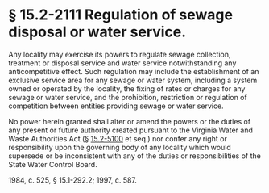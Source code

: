 # § 15.2-2111 Regulation of sewage disposal or water service.

<p>Any locality may exercise its powers to regulate sewage collection, treatment or disposal service and water service notwithstanding any anticompetitive effect. Such regulation may include the establishment of an exclusive service area for any sewage or water system, including a system owned or operated by the locality, the fixing of rates or charges for any sewage or water service, and the prohibition, restriction or regulation of competition between entities providing sewage or water service.</p><p>No power herein granted shall alter or amend the powers or the duties of any present or future authority created pursuant to the Virginia Water and Waste Authorities Act (§ <a href='http://law.lis.virginia.gov/vacode/15.2-5100/'>15.2-5100</a> et seq.) nor confer any right or responsibility upon the governing body of any locality which would supersede or be inconsistent with any of the duties or responsibilities of the State Water Control Board.</p><p>1984, c. 525, § 15.1-292.2; 1997, c. 587.</p>